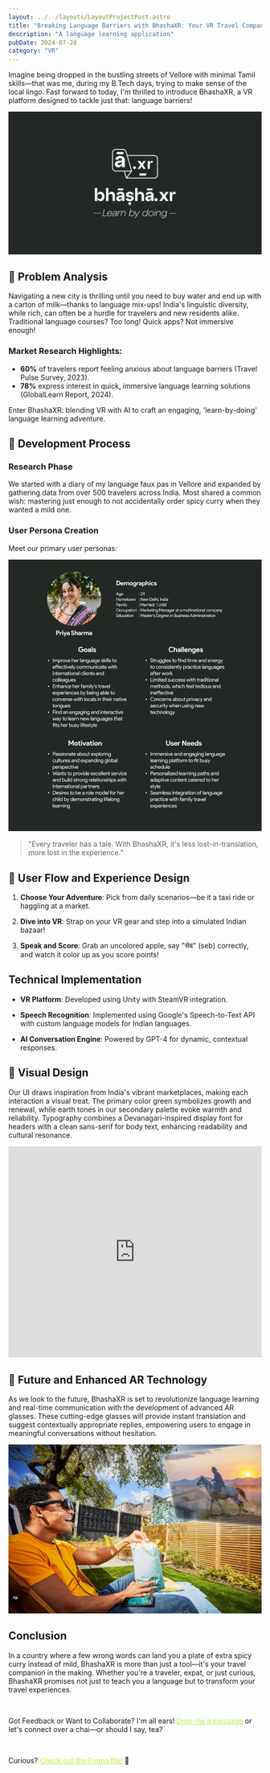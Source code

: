 ```yaml
---
layout: ../../layouts/LayoutProjectPost.astro
title: "Breaking Language Barriers with BhashaXR: Your VR Travel Companion"
description: "A language learning application"
pubDate: 2024-07-28
category: "VR"
---
```


Imagine being dropped in the bustling streets of Vellore with minimal Tamil skills—that was me, during my B.Tech days, trying to make sense of the local lingo. Fast forward to today, I'm thrilled to introduce BhashaXR, a VR platform designed to tackle just that: language barriers!

![logo](../../../public/project_images/Basha.xr/cover.png)

## 🎯 Problem Analysis

Navigating a new city is thrilling until you need to buy water and end up with a carton of milk—thanks to language mix-ups! India's linguistic diversity, while rich, can often be a hurdle for travelers and new residents alike. Traditional language courses? Too long! Quick apps? Not immersive enough!

### Market Research Highlights:

- **60%** of travelers report feeling anxious about language barriers (Travel Pulse Survey, 2023).
- **78%** express interest in quick, immersive language learning solutions (GlobalLearn Report, 2024).

Enter BhashaXR: blending VR with AI to craft an engaging, 'learn-by-doing' language learning adventure.

## 🧩 Development Process

### Research Phase

We started with a diary of my language faux pas in Vellore and expanded by gathering data from over 500 travelers across India. Most shared a common wish: mastering just enough to not accidentally order spicy curry when they wanted a mild one.

### User Persona Creation

Meet our primary user personas:

![logo](../../../public/project_images/Basha.xr/persona.png)

> "Every traveler has a tale. With BhashaXR, it's less lost-in-translation, more lost in the experience."

## 📌 User Flow and Experience Design

1. **Choose Your Adventure**: Pick from daily scenarios—be it a taxi ride or haggling at a market.

2. **Dive into VR**: Strap on your VR gear and step into a simulated Indian bazaar!

3. **Speak and Score**: Grab an uncolored apple, say "सेब" (seb) correctly, and watch it color up as you score points!

## Technical Implementation

- **VR Platform**: Developed using Unity with SteamVR integration.

- **Speech Recognition**: Implemented using Google's Speech-to-Text API with custom language models for Indian languages.

- **AI Conversation Engine**: Powered by GPT-4 for dynamic, contextual responses.

## 🎨 Visual Design

Our UI draws inspiration from India's vibrant marketplaces, making each interaction a visual treat. The primary color green symbolizes growth and renewal, while earth tones in our secondary palette evoke warmth and reliability. Typography combines a Devanagari-inspired display font for headers with a clean sans-serif for body text, enhancing readability and cultural resonance.

<iframe width="100%" height="420px" src="https://www.youtube.com/embed/eJNj0DHgdcA" frameborder="0" allowfullscreen></iframe>

## 🔦 Future and Enhanced AR Technology

As we look to the future, BhashaXR is set to revolutionize language learning and real-time communication with the development of advanced AR glasses. These cutting-edge glasses will provide instant translation and suggest contextually appropriate replies, empowering users to engage in meaningful conversations without hesitation.

![ar sunglasses](../../../public/project_images/Basha.xr/1920_movieartist039simpression.jpg)

## Conclusion

In a country where a few wrong words can land you a plate of extra spicy curry instead of mild, BhashaXR is more than just a tool—it's your travel companion in the making. Whether you're a traveler, expat, or just curious, BhashaXR promises not just to teach you a language but to transform your travel experiences.

<br>

Got Feedback or Want to Collaborate? I'm all ears! <a href="mailto:hello@vaibhavpathak.me" style="color: #BAF144; text-decoration: underline;">Drop me a message</a>
or let's connect over a chai—or should I say, tea?

<br>

Curious? <a href="https://www.figma.com/design/WvVNic4hp2DAGpnCUdKjSV/bh%C4%81%E1%B9%A3h%C4%81.xr?node-id=60-411&t=QndyCiaJXLOAkddb-1" style="color: #BAF144; text-decoration: underline;" target="_blank">Check out the Figma file!</a> 🚀

<br>

<!--
# Hi there!

This Markdown file creates a page at `your-domain.com/post1/`

![Example image](/preview.png)

It probably isn't styled much, but Markdown does support:

- **bold** and _italics._
- lists
- [links](https://astro.build)
- and more!
  -->
